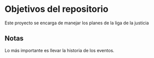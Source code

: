 # Objetivos del repositorio

Este proyecto se encarga de manejar los planes de la liga de la justicia


## Notas
Lo más importante es llevar la historia de los eventos.
